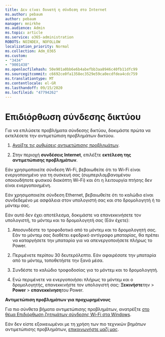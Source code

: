 ```yaml
---
title: Δεν είναι δυνατή η σύνδεση στο Internet
ms.author: pebaum
author: pebaum
manager: mnirkhe
ms.audience: Admin
ms.topic: article
ms.service: o365-administration
ROBOTS: NOINDEX, NOFOLLOW
localization_priority: Normal
ms.collection: Adm_O365
ms.custom:
- "3434"
- "9001438"
ms.openlocfilehash: 50e901a0bb6e6b4abefbb3aa8946c40fb11dfc99
ms.sourcegitcommit: c6692ce0fa1358ec3529e59ca0ecdfdea4cdc759
ms.translationtype: MT
ms.contentlocale: el-GR
ms.lasthandoff: 09/15/2020
ms.locfileid: "47794262"
---
```

# <a name="fix-network-connection"></a>Επιδιόρθωση σύνδεσης δικτύου

Για να επιλύσετε προβλήματα σύνδεσης δικτύου, δοκιμάστε πρώτα να εκτελέσετε την αντιμετώπιση προβλημάτων δικτύου. 

1. [Ανοίξτε τις ρυθμίσεις αντιμετώπισης προβλημάτων](ms-settings:troubleshoot).

2. Στην περιοχή **συνδέσεις Internet**, επιλέξτε **εκτέλεση της αντιμετώπισης προβλημάτων**.

Εάν χρησιμοποιείτε σύνδεση Wi-Fi, βεβαιωθείτε ότι το Wi-Fi είναι ενεργοποιημένο για τη συσκευή σας (συμπεριλαμβανομένου οποιουδήποτε φυσικού διακόπτη Wi-Fi) και ότι η λειτουργία πτήσης δεν είναι ενεργοποιημένη.

Εάν χρησιμοποιείτε σύνδεση Ethernet, βεβαιωθείτε ότι το καλώδιο είναι συνδεδεμένο με ασφάλεια στον υπολογιστή σας και στο δρομολογητή ή το μόντεμ σας.

Εάν αυτό δεν έχει αποτέλεσμα, δοκιμάστε να επανεκκινήσετε τον υπολογιστή, το μόντεμ και το δρομολογητή σας (Εάν έχετε):

1. Αποσυνδέστε το τροφοδοτικό από το μόντεμ και το δρομολογητή σας. Εάν το μόντεμ σας διαθέτει εφεδρικό αντίγραφο μπαταρίας, θα πρέπει να καταργήσετε την μπαταρία για να απενεργοποιήσετε πλήρως το Power.

2. Περιμένετε περίπου 30 δευτερόλεπτα. Εάν αφαιρέσατε την μπαταρία από το μόντεμ, τοποθετήστε την ξανά μέσα.

3. Συνδέστε το καλώδιο τροφοδοσίας για το μόντεμ και το δρομολογητή.

4. Ενώ περιμένετε να ενεργοποιήσει πλήρως το μόντεμ και ο δρομολογητής, επανεκκινήστε τον υπολογιστή σας: **Ξεκινήστε**την  >  **Power**  >  **επανεκκίνηση**του Power.

**Αντιμετώπιση προβλημάτων για προχωρημένους**

Για πιο σύνθετα βήματα αντιμετώπισης προβλημάτων, ανατρέξτε [στο θέμα Επιδιόρθωση ζητημάτων σύνδεσης Wi-Fi στα Windows](https://support.microsoft.com/help/10741?ocid=SMC10741%2F). 

Εάν δεν είστε εξοικειωμένοι με τη χρήση των πιο τεχνικών βημάτων αντιμετώπισης προβλημάτων, [επικοινωνήστε μαζί μας](https://support.microsoft.com/contactus).
